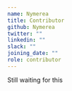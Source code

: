 ```yaml
---
name: Nymerea
title: Contributor
github: Nymerea
twitter: ""
linkedin: ""
slack: ""
joining_date: ""
role: contributor
---
```


Still waiting for this
